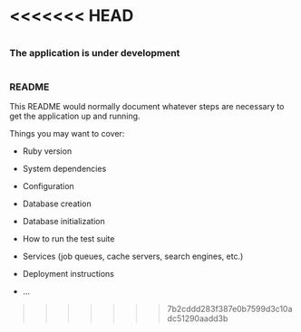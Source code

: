 <<<<<<< HEAD
=======
#
#

### The application is under development

#
#
#
#
#
#
#

### README

This README would normally document whatever steps are necessary to get the
application up and running.

Things you may want to cover:

* Ruby version

* System dependencies

* Configuration

* Database creation

* Database initialization

* How to run the test suite

* Services (job queues, cache servers, search engines, etc.)

* Deployment instructions

* ...
>>>>>>> 7b2cddd283f387e0b7599d3c10adc51290aadd3b

